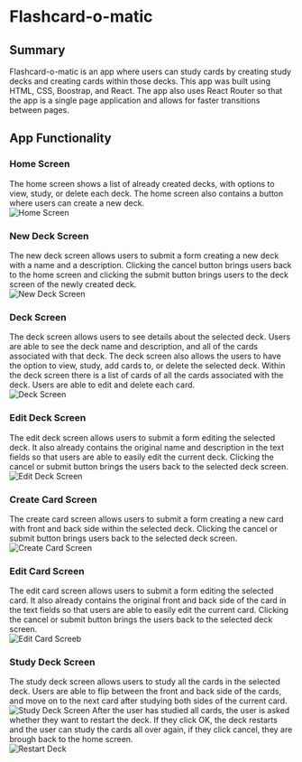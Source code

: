 # Flashcard-o-matic

## Summary
Flashcard-o-matic is an app where users can study cards by creating study decks and creating cards within those decks.
This app was built using HTML, CSS, Boostrap, and React. 
The app also uses React Router so that the app is a single page application and allows for faster transitions between pages.

## App Functionality
### Home Screen
The home screen shows a list of already created decks, with options to view, study, or delete each deck. 
The home screen also contains a button where users can create a new deck. &nbsp;  
![Home Screen](/README_IMGs/homescreen.png)

### New Deck Screen
The new deck screen allows users to submit a form creating a new deck with a name and a description.
Clicking the cancel button brings users back to the home screen and clicking the submit button brings users to the deck screen of the newly created deck. &nbsp;  
![New Deck Screen](/README_IMGs/createdeck.png)

### Deck Screen
The deck screen allows users to see details about the selected deck. Users are able to see the deck name and description, and all of the cards associated with that deck. The deck screen also allows the users to have the option to view, study, add cards to, or delete the selected deck.
Within the deck screen there is a list of cards of all the cards associated with the deck. Users are able to edit and delete each card. &nbsp;  
![Deck Screen](/README_IMGs/deckscreen.png)

### Edit Deck Screen
The edit deck screen allows users to submit a form editing the selected deck. It also already contains the original name and description in the text fields so that users are able to easily edit the current deck.
Clicking the cancel or submit button brings the users back to the selected deck screen. &nbsp;  
![Edit Deck Screen](/README_IMGs/editdeck.png)

### Create Card Screen
The create card screen allows users to submit a form creating a new card with front and back side within the selected deck.
Clicking the cancel or submit button brings users back to the selected deck screen. &nbsp;  
![Create Card Screen](/README_IMGs/createcard.png)

### Edit Card Screen
The edit card screen allows users to submit a form editing the selected card. It also already contains the original front and back side of the card in the text fields so that users are able to easily edit the current card.
Clicking the cancel or submit button brings the users back to the selected deck screen. &nbsp;  
![Edit Card Screeb](/README_IMGs/editcard.png)

### Study Deck Screen
The study deck screen allows users to study all the cards in the selected deck. Users are able to flip between the front and back side of the cards, and move on to the next card after studying both sides of the current card. &nbsp;  
![Study Deck Screen](/README_IMGs/studydeck.png)
After the user has studied all cards, the user is asked whether they want to restart the deck. If they click OK, the deck restarts and the user can study the cards all over again, if they click cancel, they are brough back to the home screen. &nbsp;  
![Restart Deck](/README_IMGs/restart.png)